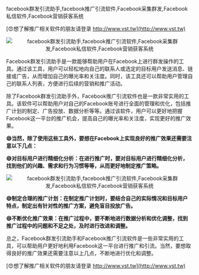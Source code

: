facebook群发引流助手,facebook推广引流软件,Facebook采集群发,Facebook私信软件,Facebook营销获客系统

[😍想了解推广相关软件的朋友请登录 http://www.vst.tw](http://www.vst.tw)

 <center><img src="https://vst.tw/MP4/tuiguang/png/0.png" alt="facebook群发引流助手,facebook推广引流软件,Facebook采集群发,Facebook私信软件,Facebook营销获客系统"></center>

Facebook群发引流助手是一款能够帮助用户在Facebook上进行群发操作的工具。通过该工具，用户可以轻松地向自己的联系人或选定的目标用户发送消息、链接或广告，从而增加自己的曝光率和关注度。同时，该工具还可以帮助用户管理自己的联系人列表，方便进行后续的营销和推广活动。

除了Facebook群发引流助手外，Facebook推广引流软件也是一款非常实用的工具。该软件可以帮助用户对自己的Facebook账号进行全面的管理和优化，包括推广计划的制定、广告投放、数据分析等等。通过该软件，用户可以更好地把握Facebook这一平台的推广机会，提高自己的曝光率和关注度，实现更好的推广效果。

**😄当然，除了使用这些工具外，要想在Facebook上实现良好的推广效果还需要注意以下几点：**

**😄对目标用户进行精细化分析：在进行推广时，要对目标用户进行精细化分析，找到他们的兴趣、需求和行为习惯等等，从而更好地制定推广策略。**

 <center><img src="https://vst.tw/MP4/tuiguang/png/7.png" alt="facebook群发引流助手,facebook推广引流软件,Facebook采集群发,Facebook私信软件,Facebook营销获客系统"></center>

**😄制定合理的推广计划：在制定推广计划时，要结合自己的实际情况和目标用户特点，制定出有针对性的推广方案，避免盲目投放广告。**

**😄不断优化推广效果：在推广过程中，要不断地进行数据分析和优化调整，找到推广过程中的问题和不足之处，及时进行改进和调整。**

总之，Facebook群发引流助手和Facebook推广引流软件是一些非常实用的工具，可以帮助用户更好地利用Facebook这一平台进行推广和引流。当然，要想取得良好的推广效果还需要注意以上几点，不断地进行优化和调整。

[😍想了解推广相关软件的朋友请登录 http://www.vst.tw](http://www.vst.tw)



